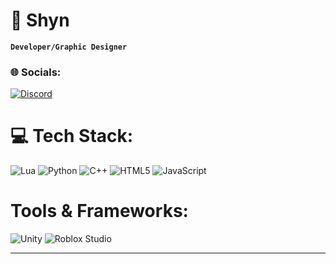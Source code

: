 # 🎀 Shyn
**`Developer/Graphic Designer`**

### 🌐 Socials:
[![Discord](https://img.shields.io/badge/-Discord-5865F2?style=flat&logo=discord&logoColor=white)](https://discordapp.com/users/266172141047775242)

# 💻 Tech Stack:
![Lua](https://img.shields.io/badge/-Lua-2C2D72?style=for-the-badge&logo=lua&logoColor=white) ![Python](https://img.shields.io/badge/python-3670A0?style=for-the-badge&logo=python&logoColor=ffdd54) ![C++](https://img.shields.io/badge/c++-%2300599C.svg?style=for-the-badge&logo=c%2B%2B&logoColor=white) ![HTML5](https://img.shields.io/badge/html5-%23E34F26.svg?style=for-the-badge&logo=html5&logoColor=white) ![JavaScript](https://img.shields.io/badge/javascript-%23323330.svg?style=for-the-badge&logo=javascript&logoColor=%23F7DF1E) 
# Tools & Frameworks:
![Unity](https://img.shields.io/badge/-Unity-000000?style=for-the-badge&logo=unity&logoColor=white) ![Roblox Studio](https://img.shields.io/badge/-Roblox_Studio-000000?style=for-the-badge&logo=roblox&logoColor=white)

  ---

